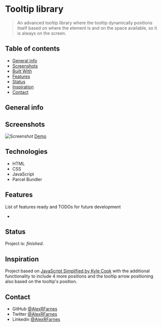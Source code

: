 # Tooltip library

> An advanced tooltip library where the tooltip dynamically positions itself based on where the element is and on the space available, so it is always on the screen.

## Table of contents

- [General info](#general-info)
- [Screenshots](#screenshots)
- [Built With](#built-with)
- [Features](#features)
- [Status](#status)
- [Inspiration](#inspiration)
- [Contact](#contact)

## General info



## Screenshots

![Screenshot]()
[Demo]()

## Technologies

- HTML
- CSS
- JavaScript
- Parcel Bundler

## Features

List of features ready and TODOs for future development

- 

## Status

Project is: _finished_.

## Inspiration

Project based on [JavaScript Simplified by Kyle Cook](https://javascriptsimplified.com/) with the additional functionality to include 4 more positions and the tooltip arrow positioning also based on the tooltip's position.

## Contact

- GitHub [@AlexRFarnes](https://github.com/AlexRFarnes)
- Twitter [@AlexRFarnes](https://twitter.com/alexrfarnes)
- Linkedin [@AlexRFarnes](https://www.linkedin.com/in/alexrfarnes/)
